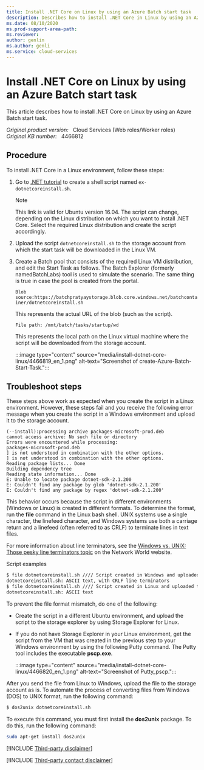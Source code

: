```yaml
---
title: Install .NET Core on Linux by using an Azure Batch start task
description: Describes how to install .NET Core in Linux by using an Azure Batch start task.
ms.date: 08/10/2020
ms.prod-support-area-path: 
ms.reviewer: 
author: genlin
ms.author: genli
ms.service: cloud-services
---
```

# Install .NET Core on Linux by using an Azure Batch start task

This article describes how to install .NET Core on Linux by using an Azure Batch start task.

_Original product version:_ &nbsp; Cloud Services (Web roles/Worker roles)  
_Original KB number:_ &nbsp; 4466812

## Procedure

To install .NET Core in a Linux environment, follow these steps:

1. Go to [.NET tutorial](https://www.microsoft.com/net/learn/get-started/linux/ubuntu16-04) to create a shell script named `ex- dotnetcoreinstall.sh`.

    > [!NOTE]
    > This link is valid for Ubuntu version 16.04. The script can change, depending on the Linux distribution on which you want to install .NET Core. Select the required Linux distribution and create the script accordingly.
2. Upload the script `dotnetcoreinstall.sh` to the storage account from which the start task will be downloaded in the Linux VM.
3. Create a Batch pool that consists of the required Linux VM distribution, and edit the Start Task as follows. The Batch Explorer (formerly namedBatchLabs) tool is used to simulate the scenario. The same thing is true in case the pool is created from the portal.

    `Blob source:https://batchpratyaystorage.blob.core.windows.net/batchcontainer/dotnetcoreinstall.sh`

    This represents the actual URL of the blob (such as the script).

    `File path: /mnt/batch/tasks/startup/wd`

    This represents the local path on the Linux virtual machine where the script will be downloaded from the storage account.

    :::image type="content" source="media/install-dotnet-core-linux/4466819_en_1.png" alt-text="Screenshot of create-Azure-Batch-Start-Task.":::

## Troubleshoot steps

These steps above work as expected when you create the script in a Linux environment. However, these steps fail and you receive the following error message when you create the script in a Windows environment and upload it to the storage account.

```console
(--install):processing archive packages-microsoft-prod.deb
cannot access archive: No such file or directory
Errors were encountered while processing:
packages-microsoft-prod.deb
] is not understood in combination with the other options.
] is not understood in combination with the other options.
Reading package lists... Done
Building dependency tree
Reading state information... Done
E: Unable to locate package dotnet-sdk-2.1.200
E: Couldn't find any package by glob 'dotnet-sdk-2.1.200'
E: Couldn't find any package by regex 'dotnet-sdk-2.1.200'
```

This behavior occurs because the script in different environments (Windows or Linux) is created in different formats. To determine the format, run the **file** command in the Linux bash shell. UNIX systems use a single character, the linefeed character, and Windows systems use both a carriage return and a linefeed (often referred to as CRLF) to terminate lines in text files.

For more information about line terminators, see the [Windows vs. UNIX: Those pesky line terminators topic](https://www.networkworld.com/article/3107972/linux/windows-vs-unix-those-pesky-line-terminators.html) on the Network World website.

Script examples

```bash
$ file dotnetcoreinstall.sh //// Script created in Windows and uploaded to storage account
dotnetcoreinstall.sh: ASCII text, with CRLF line terminators
$ file dotnetcoreinstall.sh //// Script created in Linux and uploaded to storage account
dotnetcoreinstall.sh: ASCII text
```

To prevent the file format mismatch, do one of the following:

- Create the script in a different Ubuntu environment, and upload the script to the storage explorer by using Storage Explorer for Linux.
- If you do not have Storage Explorer in your Linux environment, get the script from the VM that was created in the previous step to your Windows environment by using the following Putty command. The Putty tool includes the executable **pscp.exe**.

    :::image type="content" source="media/install-dotnet-core-linux/4466820_en_1.png" alt-text="Screenshot of Putty_pscp.":::

 After you send the file from Linux to Windows, upload the file to the storage account as is.
 To automate the process of converting files from Windows (DOS) to UNIX format, run the following command:

```bash
$ dos2unix dotnetcoreinstall.sh
```

To execute this command, you must first install the **dos2unix** package. To do this, run the following command:

```bash
sudo apt-get install dos2unix
```

[!INCLUDE [Third-party disclaimer](../../includes/third-party-disclaimer.md)]

[!INCLUDE [Third-party contact disclaimer](../../includes/third-party-contact-disclaimer.md)]
